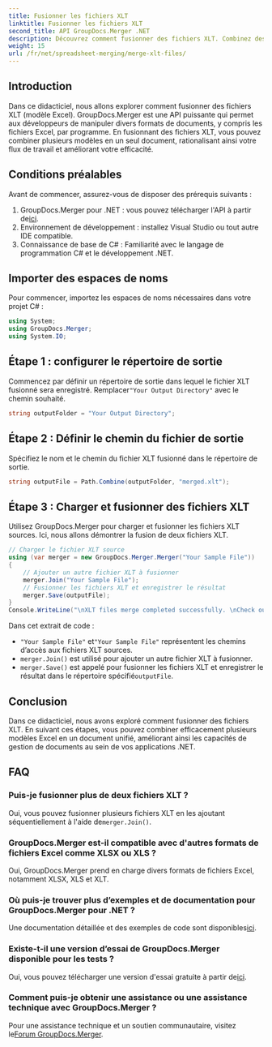 ```yaml
---
title: Fusionner les fichiers XLT
linktitle: Fusionner les fichiers XLT
second_title: API GroupDocs.Merger .NET
description: Découvrez comment fusionner des fichiers XLT. Combinez des modèles Excel par programmation en C# avec ce guide étape par étape.
weight: 15
url: /fr/net/spreadsheet-merging/merge-xlt-files/
---
```

## Introduction
Dans ce didacticiel, nous allons explorer comment fusionner des fichiers XLT (modèle Excel). GroupDocs.Merger est une API puissante qui permet aux développeurs de manipuler divers formats de documents, y compris les fichiers Excel, par programme. En fusionnant des fichiers XLT, vous pouvez combiner plusieurs modèles en un seul document, rationalisant ainsi votre flux de travail et améliorant votre efficacité.
## Conditions préalables
Avant de commencer, assurez-vous de disposer des prérequis suivants :
1.  GroupDocs.Merger pour .NET : vous pouvez télécharger l'API à partir de[ici](https://releases.groupdocs.com/merger/net/).
2. Environnement de développement : installez Visual Studio ou tout autre IDE compatible.
3. Connaissance de base de C# : Familiarité avec le langage de programmation C# et le développement .NET.

## Importer des espaces de noms
Pour commencer, importez les espaces de noms nécessaires dans votre projet C# :
```csharp
using System; 
using GroupDocs.Merger;
using System.IO;
```
## Étape 1 : configurer le répertoire de sortie
 Commencez par définir un répertoire de sortie dans lequel le fichier XLT fusionné sera enregistré. Remplacer`"Your Output Directory"` avec le chemin souhaité.
```csharp
string outputFolder = "Your Output Directory";
```
## Étape 2 : Définir le chemin du fichier de sortie
Spécifiez le nom et le chemin du fichier XLT fusionné dans le répertoire de sortie.
```csharp
string outputFile = Path.Combine(outputFolder, "merged.xlt");
```
## Étape 3 : Charger et fusionner des fichiers XLT
Utilisez GroupDocs.Merger pour charger et fusionner les fichiers XLT sources. Ici, nous allons démontrer la fusion de deux fichiers XLT.
```csharp
// Charger le fichier XLT source
using (var merger = new GroupDocs.Merger.Merger("Your Sample File"))
{
    // Ajouter un autre fichier XLT à fusionner
    merger.Join("Your Sample File");
    // Fusionner les fichiers XLT et enregistrer le résultat
    merger.Save(outputFile);
}
Console.WriteLine("\nXLT files merge completed successfully. \nCheck output in {0}", outputFolder);
```
Dans cet extrait de code :
- `"Your Sample File"` et`"Your Sample File"` représentent les chemins d’accès aux fichiers XLT sources.
- `merger.Join()` est utilisé pour ajouter un autre fichier XLT à fusionner.
- `merger.Save()` est appelé pour fusionner les fichiers XLT et enregistrer le résultat dans le répertoire spécifié`outputFile`.

## Conclusion
Dans ce didacticiel, nous avons exploré comment fusionner des fichiers XLT. En suivant ces étapes, vous pouvez combiner efficacement plusieurs modèles Excel en un document unifié, améliorant ainsi les capacités de gestion de documents au sein de vos applications .NET.

## FAQ
### Puis-je fusionner plus de deux fichiers XLT ?
Oui, vous pouvez fusionner plusieurs fichiers XLT en les ajoutant séquentiellement à l'aide de`merger.Join()`.
### GroupDocs.Merger est-il compatible avec d'autres formats de fichiers Excel comme XLSX ou XLS ?
Oui, GroupDocs.Merger prend en charge divers formats de fichiers Excel, notamment XLSX, XLS et XLT.
### Où puis-je trouver plus d’exemples et de documentation pour GroupDocs.Merger pour .NET ?
 Une documentation détaillée et des exemples de code sont disponibles[ici](https://tutorials.groupdocs.com/merger/net/).
### Existe-t-il une version d’essai de GroupDocs.Merger disponible pour les tests ?
 Oui, vous pouvez télécharger une version d'essai gratuite à partir de[ici](https://releases.groupdocs.com/).
### Comment puis-je obtenir une assistance ou une assistance technique avec GroupDocs.Merger ?
 Pour une assistance technique et un soutien communautaire, visitez le[Forum GroupDocs.Merger](https://forum.groupdocs.com/c/merger/32).